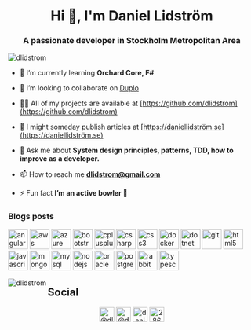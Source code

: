 <h1 align="center">Hi 👋, I'm Daniel Lidström</h1>
<h3 align="center">A passionate developer in Stockholm Metropolitan Area</h3>

<p align="left"> <img src="https://komarev.com/ghpvc/?username=dlidstrom" alt="dlidstrom" /> </p>

- 🌱 I’m currently learning **Orchard Core, F#**

- 👯 I’m looking to collaborate on [Duplo](https://github.com/dlidstrom/Duplo)

- 👨‍💻 All of my projects are available at [https://github.com/dlidstrom](https://github.com/dlidstrom)

- 📝 I might someday publish articles at [https://daniellidström.se](https://daniellidström.se)

- 💬 Ask me about **System design principles, patterns, TDD, how to improve as a developer.**

- 📫 How to reach me **dlidstrom@gmail.com**

- ⚡ Fun fact **I’m an active bowler 🎳**

### Blogs posts
<!-- BLOG-POST-LIST:START -->
<!-- BLOG-POST-LIST:END -->

<p align="left"><img src="https://devicons.github.io/devicon/devicon.git/icons/angularjs/angularjs-original.svg" alt="angularjs" width="40" height="40"/> <img src="https://devicons.github.io/devicon/devicon.git/icons/amazonwebservices/amazonwebservices-original-wordmark.svg" alt="aws" width="40" height="40"/> <img src="https://www.vectorlogo.zone/logos/microsoft_azure/microsoft_azure-icon.svg" alt="azure" width="40" height="40"/> <img src="https://devicons.github.io/devicon/devicon.git/icons/bootstrap/bootstrap-plain.svg" alt="bootstrap" width="40" height="40"/> <img src="https://devicons.github.io/devicon/devicon.git/icons/cplusplus/cplusplus-original.svg" alt="cplusplus" width="40" height="40"/> <img src="https://devicons.github.io/devicon/devicon.git/icons/csharp/csharp-original.svg" alt="csharp" width="40" height="40"/> <img src="https://devicons.github.io/devicon/devicon.git/icons/css3/css3-original-wordmark.svg" alt="css3" width="40" height="40"/> <img src="https://devicons.github.io/devicon/devicon.git/icons/docker/docker-original-wordmark.svg" alt="docker" width="40" height="40"/> <img src="https://devicons.github.io/devicon/devicon.git/icons/dot-net/dot-net-original-wordmark.svg" alt="dotnet" width="40" height="40"/> <img src="https://www.vectorlogo.zone/logos/git-scm/git-scm-icon.svg" alt="git" width="40" height="40"/> <img src="https://devicons.github.io/devicon/devicon.git/icons/html5/html5-original-wordmark.svg" alt="html5" width="40" height="40"/> <img src="https://devicons.github.io/devicon/devicon.git/icons/javascript/javascript-original.svg" alt="javascript" width="40" height="40"/> <img src="https://devicons.github.io/devicon/devicon.git/icons/mongodb/mongodb-original-wordmark.svg" alt="mongodb" width="40" height="40"/> <img src="https://devicons.github.io/devicon/devicon.git/icons/mysql/mysql-original-wordmark.svg" alt="mysql" width="40" height="40"/> <img src="https://devicons.github.io/devicon/devicon.git/icons/nodejs/nodejs-original-wordmark.svg" alt="nodejs" width="40" height="40"/> <img src="https://devicons.github.io/devicon/devicon.git/icons/oracle/oracle-original.svg" alt="oracle" width="40" height="40"/> <img src="https://devicons.github.io/devicon/devicon.git/icons/postgresql/postgresql-original-wordmark.svg" alt="postgresql" width="40" height="40"/> <img src="https://www.vectorlogo.zone/logos/rabbitmq/rabbitmq-icon.svg" alt="rabbitMQ" width="40" height="40"/> <img src="https://devicons.github.io/devicon/devicon.git/icons/typescript/typescript-original.svg" alt="typescript" width="40" height="40"/></p><p><img align="left" src="https://github-readme-stats.vercel.app/api/top-langs/?username=dlidstrom&layout=compact&hide=html" alt="dlidstrom" /></p>

## Social

<p align="center"> 
<a href="https://dev.to/@dlidstrom" target="blank"><img align="center" src="https://cdn.jsdelivr.net/npm/simple-icons@3.0.1/icons/dev-dot-to.svg" alt="@dlidstrom" height="30" width="30" /></a>
<a href="https://twitter.com/@daniellidstrom" target="blank"><img align="center" src="https://cdn.jsdelivr.net/npm/simple-icons@3.0.1/icons/twitter.svg" alt="@daniellidstrom" height="30" width="30" /></a>
<a href="https://linkedin.com/in/daniellidstrom" target="blank"><img align="center" src="https://cdn.jsdelivr.net/npm/simple-icons@3.0.1/icons/linkedin.svg" alt="daniellidstrom" height="30" width="30" /></a>
<a href="https://stackoverflow.com/users/286406" target="blank"><img align="center" src="https://cdn.jsdelivr.net/npm/simple-icons@3.0.1/icons/stackoverflow.svg" alt="286406" height="30" width="30" /></a>
</p>
